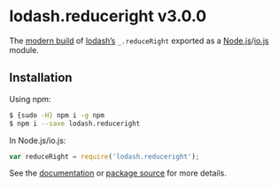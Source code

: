 # lodash.reduceright v3.0.0

The [modern build](https://github.com/lodash/lodash/wiki/Build-Differences) of [lodash’s](https://lodash.com/) `_.reduceRight` exported as a [Node.js](http://nodejs.org/)/[io.js](https://iojs.org/) module.

## Installation

Using npm:

```bash
$ {sudo -H} npm i -g npm
$ npm i --save lodash.reduceright
```

In Node.js/io.js:

```js
var reduceRight = require('lodash.reduceright');
```

See the [documentation](https://lodash.com/docs#reduceRight) or [package source](https://github.com/lodash/lodash/blob/3.0.0-npm-packages/lodash.reduceright) for more details.
